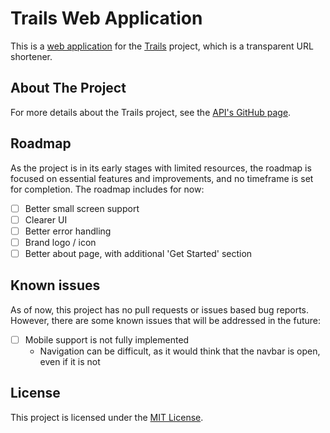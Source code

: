 # Trails Web Application

This is a [web application](https://trls.link) for the [Trails](https://github.com/anwitars/tiny-trails) project, which is a transparent URL shortener.

## About The Project

For more details about the Trails project, see the [API's GitHub page](https://github.com/anwitars/tiny-trails).

## Roadmap

As the project is in its early stages with limited resources, the roadmap is focused on essential features and improvements, and no timeframe is set for completion. The roadmap includes for now:

- [ ] Better small screen support
- [ ] Clearer UI
- [ ] Better error handling
- [ ] Brand logo / icon
- [ ] Better about page, with additional 'Get Started' section

## Known issues

As of now, this project has no pull requests or issues based bug reports. However, there are some known issues that will be addressed in the future:

- [ ] Mobile support is not fully implemented
  - Navigation can be difficult, as it would think that the navbar is open, even if it is not

## License

This project is licensed under the [MIT License](https://github.com/anwitars/trails-web/blob/master/LICENSE).
